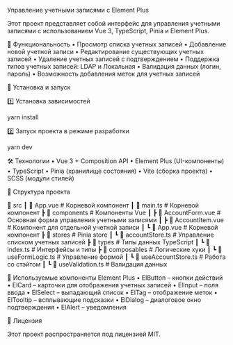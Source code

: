 Управление учетными записями с Element Plus

Этот проект представляет собой интерфейс для управления учетными записями с использованием Vue 3, TypeScript, Pinia и Element Plus.

📌 Функциональность
	•	Просмотр списка учетных записей
	•	Добавление новой учетной записи
	•	Редактирование существующих учетных записей
	•	Удаление учетных записей с подтверждением
	•	Поддержка типов учетных записей: LDAP и Локальная
	•	Валидация данных (логин, пароль)
	•	Возможность добавления меток для учетных записей

🚀 Установка и запуск

1️⃣ Установка зависимостей

yarn install

2️⃣ Запуск проекта в режиме разработки

yarn dev

🛠️ Технологии
	•	Vue 3 + Composition API
	•	Element Plus (UI-компоненты)
	•	TypeScript
	•	Pinia (хранилище состояния)
	•	Vite (сборка проекта)
	•	SCSS (модули стилей)

📂 Структура проекта

📂 src
 ┃  📜 App.vue           # Корневой компонент
 ┃  📜 main.ts           # Корневой компонент
 ┣ 📂 components          # Компоненты Vue
 ┃ ┣ 📜 AccountForm.vue   # Основная форма управления учетными записями
 ┃ ┣ 📜 AccountItem.vue   # Компонент для отдельной учетной записи
 ┃ ┗ 📜 App.vue           # Корневой компонент
 ┣ 📂 stores              # Pinia store
 ┃ ┗ 📜 accountStore.ts   # Управление списком учетных записей
 ┣ 📂 types               # Типы данных TypeScript
 ┃ ┗ 📜 index.ts          # Интерфейсы и типы
 ┣ 📂 composables         # Логические хуки
 ┃ ┗ 📜 useFormLogic.ts  # Управление формой
 ┃ ┗ 📜 useAccountStore.ts  # Работа со стэйтом
 ┃ ┗ 📜 useValidation.ts  # Валидация данных

🎨 Используемые компоненты Element Plus
	•	ElButton – кнопки действий
	•	ElCard – карточки для отображения учетных записей
	•	ElInput – поля ввода
	•	ElSelect – выпадающий список
	•	ElTag – отображение меток
	•	ElTooltip – всплывающие подсказки
	•	ElDialog – диалоговое окно подтверждения
	•	ElAlert – уведомления

📜 Лицензия

Этот проект распространяется под лицензией MIT.
